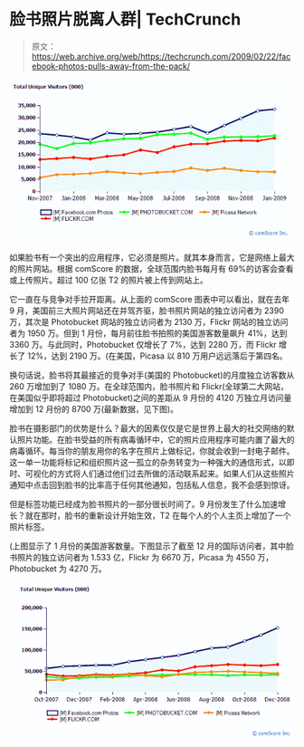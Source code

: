 # 脸书照片脱离人群| TechCrunch

> 原文：<https://web.archive.org/web/https://techcrunch.com/2009/02/22/facebook-photos-pulls-away-from-the-pack/>

![](img/7f4f7f2d682f76b890522fa97464a55f.png)

如果脸书有一个突出的应用程序，它必须是照片。就其本身而言，它是网络上最大的照片网站。根据 comScore 的数据，全球范围内脸书每月有 69%的访客会查看或上传照片。超过 100 亿张 T2 的照片被上传到网站上。

它一直在与竞争对手拉开距离。从上面的 comScore 图表中可以看出，就在去年 9 月，美国前三大照片网站还在并驾齐驱，脸书照片网站的独立访问者为 2390 万，其次是 Photobucket 网站的独立访问者为 2130 万，Flickr 网站的独立访问者为 1950 万。但到 1 月份，每月前往脸书拍照的美国游客数量飙升 41%，达到 3360 万。与此同时，Photobucket 仅增长了 7%，达到 2280 万，而 Flickr 增长了 12%，达到 2190 万。(在美国，Picasa 以 810 万用户远远落后于第四名。

换句话说，脸书将其最接近的竞争对手(美国的 Photobucket)的月度独立访客数从 260 万增加到了 1080 万。在全球范围内，脸书照片和 Flickr(全球第二大网站，在美国似乎即将超过 Photobucket)之间的差距从 9 月份的 4120 万独立月访问量增加到 12 月份的 8700 万(最新数据，见下图)。

脸书在摄影部门的优势是什么？最大的因素仅仅是它是世界上最大的社交网络的默认照片功能。在脸书受益的所有病毒循环中，它的照片应用程序可能内置了最大的病毒循环。每当你的朋友用你的名字在照片上做标记，你就会收到一封电子邮件。这一单一功能将标记和组织照片这一孤立的杂务转变为一种强大的通信形式，以即时、可视化的方式将人们通过他们过去所做的活动联系起来。如果人们从这些照片通知中点击回到脸书的比率高于任何其他通知，包括私人信息，我不会感到惊讶。

但是标签功能已经成为脸书照片的一部分很长时间了。9 月份发生了什么加速增长？就在那时，脸书的重新设计开始生效，T2 在每个人的个人主页上增加了一个照片标签。

(上图显示了 1 月份的美国游客数量。下图显示了截至 12 月的国际访问者，其中脸书照片的独立访问者为 1.533 亿，Flickr 为 6670 万，Picasa 为 4550 万，Photobucket 为 4270 万。

![](img/17fd6595e1eb83bfc564b7e1e3e66598.png)